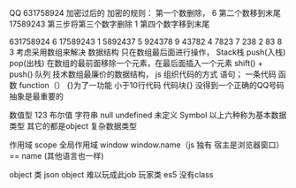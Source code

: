 QQ 631758924  加密过后的
加密的规则：
第一个数删除，    6
第二个数移到末尾   17589243
第三步将第三个数字删除 1
第四个数字移到末尾     


 631758924 6
 17589243 1
 5892437 5
 924378 9
 43782 4
 7823 7
 238 2
 83 8
 3
 考虑采用数组来解决 数据结构
 只在数组最后面进行操作， Stack栈  push(入栈) pop(出栈)
 在数组的最前面移除一个元素，在最后面插入一个元素 shift()  + push()  队列
 技术数组最廉价的数据结构，
 js 组织代码的方式
 语句； 一条代码
 函数 function（） {}为了一功能 小于10行代码
 代码块{}  没得到一个正确的QQ号码
 抽象是最重要的

数值型 123
布尔值
字符串
null
undefined  未定义
Symbol
以上六种称为基本数据类型
其它的都是object 复杂数据类型




作用域 scope
全局作用域 window
window.name（js 独有 宿主是浏览器窗口） == name (其他语言也一样)


object 类
json object 难以玩成此job
玩家类 es5 没有class